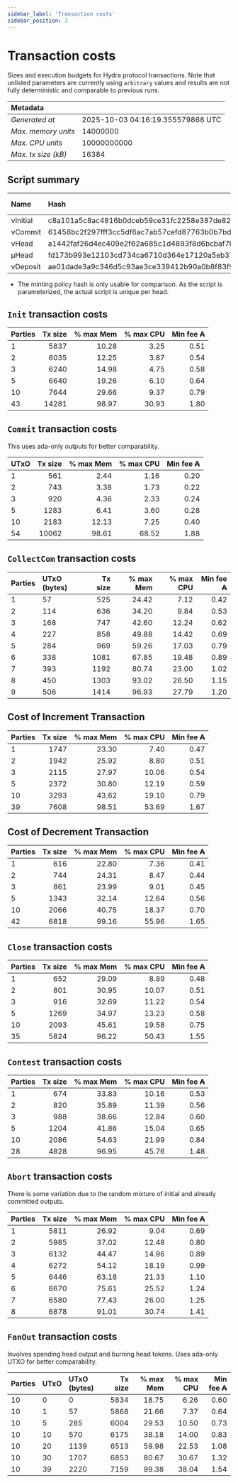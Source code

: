 ```yaml
--- 
sidebar_label: 'Transaction costs' 
sidebar_position: 3 
--- 
```


# Transaction costs 

Sizes and execution budgets for Hydra protocol transactions. Note that unlisted parameters are currently using `arbitrary` values and results are not fully deterministic and comparable to previous runs.

| Metadata | |
| :--- | :--- |
| _Generated at_ | 2025-10-03 04:16:19.355579868 UTC |
| _Max. memory units_ | 14000000 |
| _Max. CPU units_ | 10000000000 |
| _Max. tx size (kB)_ | 16384 |

## Script summary

| Name   | Hash | Size (Bytes) 
| :----- | :--- | -----------: 
| νInitial | c8a101a5c8ac4816b0dceb59ce31fc2258e387de828f02961d2f2045 | 2652 | 
| νCommit | 61458bc2f297fff3cc5df6ac7ab57cefd87763b0b7bd722146a1035c | 685 | 
| νHead | a1442faf26d4ec409e2f62a685c1d4893f8d6bcbaf7bcb59d6fa1340 | 14599 | 
| μHead | fd173b993e12103cd734ca6710d364e17120a5eb37a224c64ab2b188* | 5284 | 
| νDeposit | ae01dade3a9c346d5c93ae3ce339412b90a0b8f83f94ec6baa24e30c | 1102 | 

* The minting policy hash is only usable for comparison. As the script is parameterized, the actual script is unique per head.

## `Init` transaction costs

| Parties | Tx size | % max Mem | % max CPU | Min fee ₳ |
| :------ | ------: | --------: | --------: | --------: |
| 1| 5837 | 10.28 | 3.25 | 0.51 |
| 2| 6035 | 12.25 | 3.87 | 0.54 |
| 3| 6240 | 14.98 | 4.75 | 0.58 |
| 5| 6640 | 19.26 | 6.10 | 0.64 |
| 10| 7644 | 29.66 | 9.37 | 0.79 |
| 43| 14281 | 98.97 | 30.93 | 1.80 |


## `Commit` transaction costs
 This uses ada-only outputs for better comparability.

| UTxO | Tx size | % max Mem | % max CPU | Min fee ₳ |
| :--- | ------: | --------: | --------: | --------: |
| 1| 561 | 2.44 | 1.16 | 0.20 |
| 2| 743 | 3.38 | 1.73 | 0.22 |
| 3| 920 | 4.36 | 2.33 | 0.24 |
| 5| 1283 | 6.41 | 3.60 | 0.28 |
| 10| 2183 | 12.13 | 7.25 | 0.40 |
| 54| 10062 | 98.61 | 68.52 | 1.88 |


## `CollectCom` transaction costs

| Parties | UTxO (bytes) |Tx size | % max Mem | % max CPU | Min fee ₳ |
| :------ | :----------- |------: | --------: | --------: | --------: |
| 1 | 57 | 525 | 24.42 | 7.12 | 0.42 |
| 2 | 114 | 636 | 34.20 | 9.84 | 0.53 |
| 3 | 168 | 747 | 42.60 | 12.24 | 0.62 |
| 4 | 227 | 858 | 49.88 | 14.42 | 0.69 |
| 5 | 284 | 969 | 59.26 | 17.03 | 0.79 |
| 6 | 338 | 1081 | 67.85 | 19.48 | 0.89 |
| 7 | 393 | 1192 | 80.74 | 23.00 | 1.02 |
| 8 | 450 | 1303 | 93.02 | 26.50 | 1.15 |
| 9 | 506 | 1414 | 96.93 | 27.79 | 1.20 |


## Cost of Increment Transaction

| Parties | Tx size | % max Mem | % max CPU | Min fee ₳ |
| :------ | ------: | --------: | --------: | --------: |
| 1| 1747 | 23.30 | 7.40 | 0.47 |
| 2| 1942 | 25.92 | 8.80 | 0.51 |
| 3| 2115 | 27.97 | 10.06 | 0.54 |
| 5| 2372 | 30.80 | 12.19 | 0.59 |
| 10| 3293 | 43.62 | 19.10 | 0.79 |
| 39| 7608 | 98.51 | 53.69 | 1.67 |


## Cost of Decrement Transaction

| Parties | Tx size | % max Mem | % max CPU | Min fee ₳ |
| :------ | ------: | --------: | --------: | --------: |
| 1| 616 | 22.80 | 7.36 | 0.41 |
| 2| 744 | 24.31 | 8.47 | 0.44 |
| 3| 861 | 23.99 | 9.01 | 0.45 |
| 5| 1343 | 32.14 | 12.64 | 0.56 |
| 10| 2066 | 40.75 | 18.37 | 0.70 |
| 42| 6818 | 99.16 | 55.96 | 1.65 |


## `Close` transaction costs

| Parties | Tx size | % max Mem | % max CPU | Min fee ₳ |
| :------ | ------: | --------: | --------: | --------: |
| 1| 652 | 29.09 | 8.89 | 0.48 |
| 2| 801 | 30.95 | 10.07 | 0.51 |
| 3| 916 | 32.69 | 11.22 | 0.54 |
| 5| 1269 | 34.97 | 13.23 | 0.58 |
| 10| 2093 | 45.61 | 19.58 | 0.75 |
| 35| 5824 | 96.22 | 50.43 | 1.55 |


## `Contest` transaction costs

| Parties | Tx size | % max Mem | % max CPU | Min fee ₳ |
| :------ | ------: | --------: | --------: | --------: |
| 1| 674 | 33.83 | 10.16 | 0.53 |
| 2| 820 | 35.89 | 11.39 | 0.56 |
| 3| 988 | 38.66 | 12.84 | 0.60 |
| 5| 1204 | 41.86 | 15.04 | 0.65 |
| 10| 2086 | 54.63 | 21.99 | 0.84 |
| 28| 4828 | 96.95 | 45.76 | 1.48 |


## `Abort` transaction costs
There is some variation due to the random mixture of initial and already committed outputs.

| Parties | Tx size | % max Mem | % max CPU | Min fee ₳ |
| :------ | ------: | --------: | --------: | --------: |
| 1| 5811 | 26.92 | 9.04 | 0.69 |
| 2| 5985 | 37.02 | 12.48 | 0.80 |
| 3| 6132 | 44.47 | 14.96 | 0.89 |
| 4| 6272 | 54.12 | 18.19 | 0.99 |
| 5| 6446 | 63.18 | 21.33 | 1.10 |
| 6| 6670 | 75.61 | 25.52 | 1.24 |
| 7| 6580 | 77.43 | 26.00 | 1.25 |
| 8| 6878 | 91.01 | 30.74 | 1.41 |


## `FanOut` transaction costs
Involves spending head output and burning head tokens. Uses ada-only UTXO for better comparability.

| Parties | UTxO  | UTxO (bytes) | Tx size | % max Mem | % max CPU | Min fee ₳ |
| :------ | :---- | :----------- | ------: | --------: | --------: | --------: |
| 10 | 0 | 0 | 5834 | 18.75 | 6.26 | 0.60 |
| 10 | 1 | 57 | 5868 | 21.66 | 7.37 | 0.64 |
| 10 | 5 | 285 | 6004 | 29.53 | 10.50 | 0.73 |
| 10 | 10 | 570 | 6175 | 38.18 | 14.00 | 0.83 |
| 10 | 20 | 1139 | 6513 | 59.98 | 22.53 | 1.08 |
| 10 | 30 | 1707 | 6853 | 80.67 | 30.67 | 1.32 |
| 10 | 39 | 2220 | 7159 | 99.38 | 38.04 | 1.54 |

